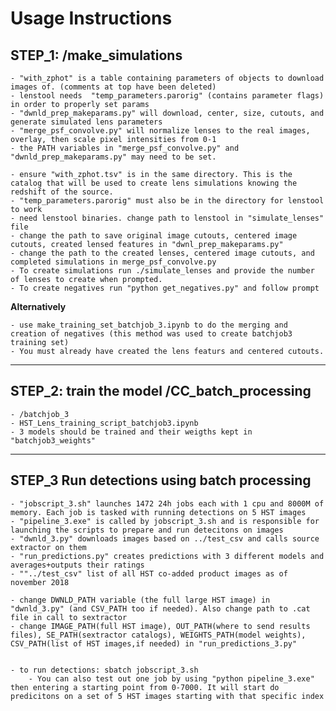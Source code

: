 Usage Instructions
=========

## STEP_1: /make_simulations
    - "with_zphot" is a table containing parameters of objects to download images of. (comments at top have been deleted)                                                                                                            
    - lenstool needs  "temp_parameters.parorig" (contains parameter flags) in order to properly set params                                                                                                                           
    - "dwnld_prep_makeparams.py" will download, center, size, cutouts, and generate simulated lens parameters                                              
    - "merge_psf_convolve.py" will normalize lenses to the real images, overlay, then scale pixel intensities from 0-1                                                   
    - the PATH variables in "merge_psf_convolve.py" and "dwnld_prep_makeparams.py" may need to be set.         

    - ensure "with_zphot.tsv" is in the same directory. This is the catalog that will be used to create lens simulations knowing the redshift of the source. 
    - "temp_parameters.parorig" must also be in the directory for lenstool to work
    - need lenstool binaries. change path to lenstool in "simulate_lenses" file
    - change the path to save original image cutouts, centered image cutouts, created lensed features in "dwnl_prep_makeparams.py"
    - change the path to the created lenses, centered image cutouts, and completed simulations in merge_psf_convolve.py
    - To create simulations run ./simulate_lenses and provide the number of lenses to create when prompted.
    - To create negatives run "python get_negatives.py" and follow prompt


**Alternatively** 

    - use make_training_set_batchjob_3.ipynb to do the merging and creation of negatives (this method was used to create batchjob3 training set)
    - You must already have created the lens featurs and centered cutouts.

---
## STEP_2: train the model /CC_batch_processing
    - /batchjob_3
    - HST_Lens_training_script_batchjob3.ipynb
    - 3 models should be trained and their weigths kept in "batchjob3_weights"

---
## STEP_3 Run detections using batch processing
    - "jobscript_3.sh" launches 1472 24h jobs each with 1 cpu and 8000M of memory. Each job is tasked with running detections on 5 HST images
    - "pipeline_3.exe" is called by jobscript_3.sh and is responsible for launching the scripts to prepare and run detecitons on images
    - "dwnld_3.py" downloads images based on ../test_csv and calls source extractor on them
    - "run_predictions.py" creates predictions with 3 different models and averages+outputs their ratings 
    - ""../test_csv" list of all HST co-added product images as of november 2018

    - change DWNLD_PATH variable (the full large HST image) in "dwnld_3.py" (and CSV_PATH too if needed). Also change path to .cat file in call to sextractor
    - change IMAGE_PATH(full HST image), OUT_PATH(where to send results files), SE_PATH(sextractor catalogs), WEIGHTS_PATH(model weights), CSV_PATH(list of HST images,if needed) in "run_predictions_3.py"


    - to run detections: sbatch jobscript_3.sh 
        - You can also test out one job by using "python pipeline_3.exe" then entering a starting point from 0-7000. It will start do predicitons on a set of 5 HST images starting with that specific index






